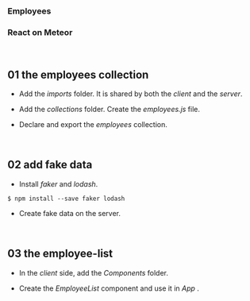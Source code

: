 ### Employees
### React on Meteor


&nbsp;
## 01 the employees collection

* Add the *imports* folder. It is shared by both the *client* and the *server*.

* Add the *collections* folder. Create the *employees.js* file.

* Declare and export the *employees* collection.


&nbsp;
## 02 add fake data

* Install *faker* and *lodash*.

```
$ npm install --save faker lodash
```

* Create fake data on the server.


&nbsp;
## 03 the employee-list

* In the *client* side, add the *Components* folder.

* Create the *EmployeeList* component and use it in *App* .
